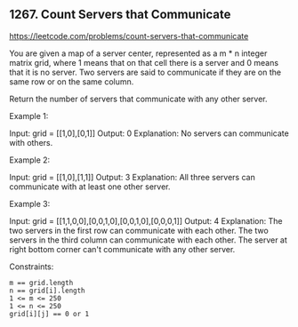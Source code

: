 ## 1267. Count Servers that Communicate

https://leetcode.com/problems/count-servers-that-communicate

You are given a map of a server center, represented as a m \* n integer matrix grid, where 1 means that on that cell there is a server and 0 means that it is no server. Two servers are said to communicate if they are on the same row or on the same column.

Return the number of servers that communicate with any other server.

Example 1:

Input: grid = [[1,0],[0,1]]
Output: 0
Explanation: No servers can communicate with others.

Example 2:

Input: grid = [[1,0],[1,1]]
Output: 3
Explanation: All three servers can communicate with at least one other server.

Example 3:

Input: grid = [[1,1,0,0],[0,0,1,0],[0,0,1,0],[0,0,0,1]]
Output: 4
Explanation: The two servers in the first row can communicate with each other. The two servers in the third column can communicate with each other. The server at right bottom corner can't communicate with any other server.

Constraints:

    m == grid.length
    n == grid[i].length
    1 <= m <= 250
    1 <= n <= 250
    grid[i][j] == 0 or 1
